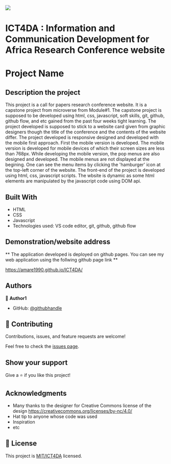 ![](https://img.shields.io/badge/Microverse-blueviolet)

# ICT4DA : Information and Communication Development for Africa Research Conference website

# Project Name

## Description the project
This project is a call for papers research conference website. It is a capstone project from microverse from Module#1. The capstone project is supposed to be developed using html, css, javascript, soft skills, git, github, github flow, and etc gained from the past four weeks tight learning. The project developed is supposed to stick to a website card given from graphic designers though the title of the conference and the contents of the website differ. The project developed is responsive designed and developed with the mobile first approach. First the mobile version is developed. The mobile version is developed for mobile devices of which their screen sizes are less than 768px. While developing the mobile version, the pop menus are also designed and developed. The mobile menus are not displayed  at the begining. One can see the menu items by clicking the 'hamburger' icon at the top-left corner of the website. The front-end of the project is developed using html, css, javascript scripts.
  The wbsite is dynamic as some html elements are manipulated by the javascript code using DOM api.



## Built With

- HTML
- CSS
- Javascript
- Technologies used: VS code editor, git, github, github flow



## Demonstration/website address

** The application developed is deployed on github pages. You can see my web application using the follwing github page link **

https://amare1990.github.io/ICT4DA/


## Authors

👤 **Author1**

- GitHub: [@githubhandle](https://github.com/amare1990)

## 🤝 Contributing

Contributions, issues, and feature requests are welcome!

Feel free to check the [issues page](../../issues/).

## Show your support

Give a ⭐️ if you like this project!

## Acknowledgments

- Many thanks to the designer  for Creative Commons license of the design https://creativecommons.org/licenses/by-nc/4.0/
- Hat tip to anyone whose code was used
- Inspiration
- etc

## 📝 License

This project is [MIT/ICT4DA](./LICENSE) licensed.